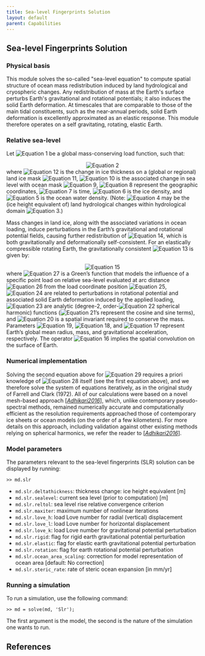 ```yaml
---
title: Sea-level Fingerprints Solution
layout: default
parent: Capabilities
---
```


## Sea-level Fingerprints Solution
### Physical basis
This module solves the so-called "sea-level equation" to compute spatial structure of ocean mass redistribution induced by land hydrological and cryospheric changes. Any redistribution of mass at the Earth's surface perturbs Earth's gravitational and rotational potentials; it also induces the solid Earth deformation. At timescales that are comparable to those of the main tidal constituents, such as the near-annual periods, solid Earth deformation is excellently approximated as an elastic response. This module therefore operates on a self gravitating, rotating, elastic Earth.

### Relative sea-level
Let <img src="https://latex.codecogs.com/svg.latex?L(\theta,\phi,t)" alt="Equation 1"> be a global mass-conserving load function, such that:

<div align="center"><img src="https://latex.codecogs.com/svg.latex?
L(\theta,\phi,t) = \rho_I H(\theta,\phi,t) \mathcal{I}(\theta,\phi) + \rho_O S(\theta,\phi,t)\mathcal{O}(\theta,\phi)" alt="Equation 2"></div>
where <img src="https://latex.codecogs.com/svg.latex?H" alt="Equation 12"> is the change in ice thickness on a (global or regional) land ice mask <img src="https://latex.codecogs.com/svg.latex?\mathcal{I}" alt="Equation 11">, <img src="https://latex.codecogs.com/svg.latex?S" alt="Equation 10"> is the associated change in sea level with ocean mask <img src="https://latex.codecogs.com/svg.latex?\mathcal{O}" alt="Equation 9">, <img src="https://latex.codecogs.com/svg.latex?(\theta,\phi)" alt="Equation 8"> represent the geographic coordinates, <img src="https://latex.codecogs.com/svg.latex?t" alt="Equation 7"> is time, <img src="https://latex.codecogs.com/svg.latex?\rho_I" alt="Equation 6"> is the ice density, and <img src="https://latex.codecogs.com/svg.latex?\rho_O" alt="Equation 5"> is the ocean water density. (Note: <img src="https://latex.codecogs.com/svg.latex?H" alt="Equation 4"> may be the (ice height equivalent of) land hydrological changes within hydrological domain <img src="https://latex.codecogs.com/svg.latex?\mathcal{I}" alt="Equation 3">.)

Mass changes in land ice, along with the associated variations in ocean loading, induce perturbations in the Earth’s gravitational and rotational potential fields, causing further redistribution of <img src="https://latex.codecogs.com/svg.latex?S" alt="Equation 14">, which is both gravitationally and deformationally self-consistent. For an elastically compressible rotating Earth, the gravitationally consistent <img src="https://latex.codecogs.com/svg.latex?S" alt="Equation 13"> is given by:

<div align="center"><img src="https://latex.codecogs.com/svg.latex?
S(\theta,\phi,t) = \frac{R}{M} \left[ \mathcal{G}(\alpha) \otimes L(\theta',\phi',t) \right] +\frac{1}{g} \sum_{m=0}^{2} \sum_{i=1}^{2} \Lambda_{2mi} (t) \mathcal{Y}_{2mi} (\theta,\phi) +\mathcal{E}(t)" alt="Equation 15"></div>
where <img src="https://latex.codecogs.com/svg.latex?\mathcal{G}" alt="Equation 27"> is a Green’s function that models the influence of a specific point load on relative sea-level evaluated at arc distance <img src="https://latex.codecogs.com/svg.latex?\alpha" alt="Equation 26"> from the load coordinate position <img src="https://latex.codecogs.com/svg.latex?(\theta',\phi')" alt="Equation 25">, <img src="https://latex.codecogs.com/svg.latex?\Lambda_{2mi}" alt="Equation 24"> are related to perturbations in rotational potential and associated solid Earth deformation induced by the applied loading, <img src="https://latex.codecogs.com/svg.latex?\mathcal{Y}_{2mi}" alt="Equation 23"> are analytic (degree-2, order-<img src="https://latex.codecogs.com/svg.latex?m" alt="Equation 22"> spherical harmonic) functions (<img src="https://latex.codecogs.com/svg.latex?i" alt="Equation 21">’s represent the cosine and sine terms), and <img src="https://latex.codecogs.com/svg.latex?\mathcal{E}" alt="Equation 20"> is a spatial invariant required to conserve the mass. Parameters <img src="https://latex.codecogs.com/svg.latex?R" alt="Equation 19">, <img src="https://latex.codecogs.com/svg.latex?M" alt="Equation 18">, and <img src="https://latex.codecogs.com/svg.latex?g" alt="Equation 17"> represent Earth’s global mean radius, mass, and gravitational acceleration, respectively. The operator <img src="https://latex.codecogs.com/svg.latex?\otimes" alt="Equation 16"> implies the spatial convolution on the surface of Earth.

### Numerical implementation
Solving the second equation above for <img src="https://latex.codecogs.com/svg.latex?S" alt="Equation 29"> requires a priori knowledge of <img src="https://latex.codecogs.com/svg.latex?S" alt="Equation 28"> itself (see the first equation above), and we therefore solve the system of equations iteratively, as in the original study of Farrell and Clark (1972). All of our calculations were based on a novel mesh-based approach [<a href="#references">*Adhikari2016*</a>], which, unlike contemporary pseudo-spectral methods, remained numerically accurate and computationally efficient as the resolution requirements approached those of contemporary ice sheets or ocean models (on the order of a few kilometers). For more details on this approach, including validation against other existing methods relying on spherical harmonics, we refer the reader to [<a href="#references">*Adhikari2016*</a>].

### Model parameters
The parameters relevant to the sea-level fingerprints (SLR) solution can be displayed by running:
````
>> md.slr
````


- `md.slr.deltathickness`: thickness change: ice height equivalent [m]
- `md.slr.sealevel`: current sea level (prior to computation) [m]
- `md.slr.reltol`: sea level rise relative convergence criterion
- `md.slr.maxiter`: maximum number of nonlinear iterations
- `md.slr.love_h`: load Love number for radial (vertical) displacement
- `md.slr.love_l`: load Love number for horizontal displacement
- `md.slr.love_k`: load Love number for gravitational potential perturbation
- `md.slr.rigid`: flag for rigid earth gravitational potential perturbation
- `md.slr.elastic`: flag for elastic earth gravitational potential perturbation
- `md.slr.rotation`: flag for earth rotational potential perturbation
- `md.slr.ocean_area_scaling`: correction for model representation of ocean area [default: No correction]
- `md.slr.steric_rate`: rate of steric ocean expansion [in mm/yr]

### Running a simulation
To run a simulation, use the following command:
````
>> md = solve(md, 'Slr');
````
The first argument is the model, the second is the nature of the simulation one wants to run.


## References
